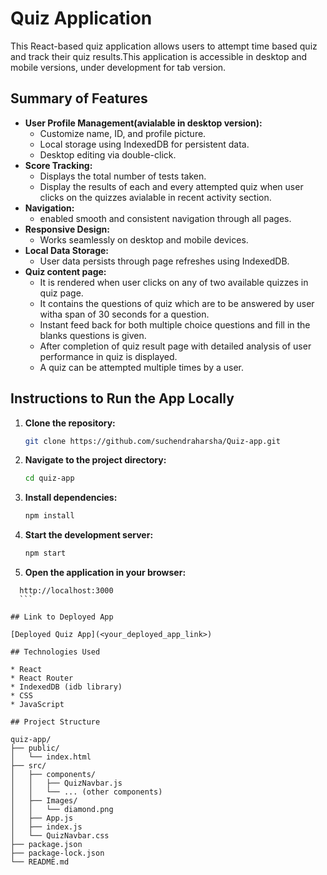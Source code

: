 
# Quiz Application

This React-based quiz application allows users to attempt time based quiz and track their quiz results.This application is accessible in desktop and mobile versions, under development for tab version.

## Summary of Features

* **User Profile Management(avialable in desktop version):**
  * Customize name, ID, and profile picture.
  * Local storage using IndexedDB for persistent data.
  * Desktop editing via double-click.
* **Score Tracking:**
  * Displays the total number of tests taken.
  * Display the results of each and every attempted quiz when user clicks on the quizzes avialable in recent activity section.
* **Navigation:**
  * enabled smooth and consistent navigation through all pages.
* **Responsive Design:**
  * Works seamlessly on desktop and mobile devices.
* **Local Data Storage:**
  * User data persists through page refreshes using IndexedDB.
* **Quiz content page:**
  * It is rendered when user clicks on any of two available quizzes in quiz page.
  * It contains the questions of quiz which are to be answered by user witha span of 30 seconds for a question.
  * Instant feed back for both multiple choice questions and fill in the blanks questions is given.
  * After completion of quiz result page with detailed analysis of user performance in quiz is displayed.
  * A quiz can be attempted multiple times by a user.

## Instructions to Run the App Locally

1.  **Clone the repository:**

    ```bash
    git clone https://github.com/suchendraharsha/Quiz-app.git
    ```

2. **Navigate to the project directory:**

    ```bash
    cd quiz-app
    ```

3. **Install dependencies:**

    ```bash
    npm install
    ```

4. **Start the development server:**

    ```bash
    npm start
    ```

5. **Open the application in your browser:**

  ```
    http://localhost:3000
    ```

## Link to Deployed App

[Deployed Quiz App](<your_deployed_app_link>)

## Technologies Used

* React
* React Router
* IndexedDB (idb library)
* CSS
* JavaScript

## Project Structure

quiz-app/
├── public/
│   └── index.html
├── src/
│   ├── components/
│   │   ├── QuizNavbar.js
│   │   └── ... (other components)
│   ├── Images/
│   │   └── diamond.png
│   ├── App.js
│   ├── index.js
│   └── QuizNavbar.css
├── package.json
├── package-lock.json
└── README.md